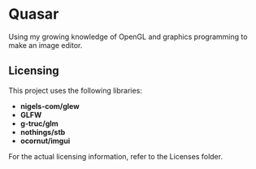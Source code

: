 # Quasar

Using my growing knowledge of OpenGL and graphics programming to make an image editor.

## Licensing

This project uses the following libraries:

- **nigels-com/glew**
- **GLFW**
- **g-truc/glm**
- **nothings/stb**
- **ocornut/imgui**

For the actual licensing information, refer to the Licenses folder.
